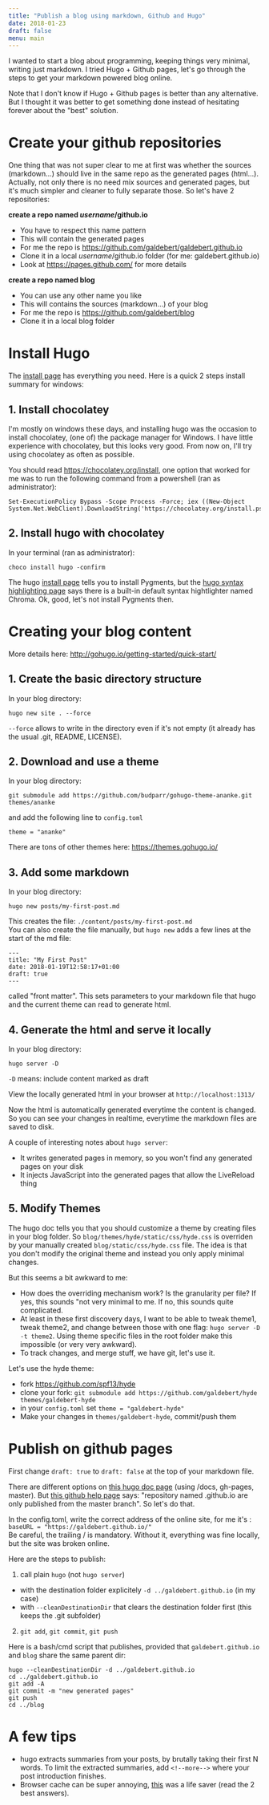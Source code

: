 ```yaml
---
title: "Publish a blog using markdown, Github and Hugo"
date: 2018-01-23
draft: false
menu: main
---
```


I wanted to start a blog about programming, keeping things very minimal, writing just markdown. I tried Hugo + Github pages, let's go through the steps to get your markdown powered blog online.

<!--more-->

Note that I don't know if Hugo + Github pages is better than any alternative. But I thought it was better to get something done instead of hesitating forever about the "best" solution.

# Create your github repositories

One thing that was not super clear to me at first was whether the sources (markdown...) should live in the same repo as the generated pages (html...).
Actually, not only there is no need mix sources and generated pages, but it's much simpler and cleaner to fully separate those. So let's have 2 repositories:

**create a repo named _username_/github.io**

- You have to respect this name pattern
- This will contain the generated pages
- For me the repo is https://github.com/galdebert/galdebert.github.io
- Clone it in a local _username_/github.io folder (for me: galdebert.github.io)
- Look at https://pages.github.com/ for more details

**create a repo named blog**

- You can use any other name you like
- This will contains the sources (markdown...) of your blog
- For me the repo is https://github.com/galdebert/blog
- Clone it in a local blog folder


# Install Hugo

The [install page](https://gohugo.io/getting-started/installing/) has everything you need. Here is a quick 2 steps install summary for windows:

## 1. Install chocolatey

I'm mostly on windows these days, and installing hugo was the occasion to install chocolatey, (one of) the package manager for Windows. I have little experience with chocolatey, but this looks very good. From now on, I'll try using chocolatey as often as possible.

You should read https://chocolatey.org/install, one option that worked for me was to run the following command from a powershell (ran as administrator):
```
Set-ExecutionPolicy Bypass -Scope Process -Force; iex ((New-Object System.Net.WebClient).DownloadString('https://chocolatey.org/install.ps1'))
```

## 2. Install hugo with chocolatey

In your terminal (ran as administrator):
```
choco install hugo -confirm
```

The hugo [install page](https://gohugo.io/getting-started/installing/) tells you to install Pygments, but the [hugo syntax highlighting page](https://gohugo.io/content-management/syntax-highlighting/) says there is a built-in default syntax hightlighter named Chroma. Ok, good, let's not install Pygments then.


# Creating your blog content

More details here: http://gohugo.io/getting-started/quick-start/

## 1. Create the basic directory structure

In your blog directory:
```
hugo new site . --force
```
`--force` allows to write in the directory even if it's not empty (it already has the usual .git, README, LICENSE).

## 2. Download and use a theme

In your blog directory:
```
git submodule add https://github.com/budparr/gohugo-theme-ananke.git themes/ananke
```
and add the following line to `config.toml`
```
theme = "ananke"
```
There are tons of other themes here: https://themes.gohugo.io/

## 3. Add some markdown

In your blog directory:
```
hugo new posts/my-first-post.md
```
This creates the file: `./content/posts/my-first-post.md`<br>
You can also create the file manually, but `hugo new` adds a few lines at the start of the md file:
```
---
title: "My First Post"
date: 2018-01-19T12:58:17+01:00
draft: true
---
```
called "front matter". This sets parameters to your markdown file that hugo and the current theme can read to generate html.

## 4. Generate the html and serve it locally

In your blog directory:
```
hugo server -D
```
`-D` means: include content marked as draft

View the locally generated html in your browser at `http://localhost:1313/`

Now the html is automatically generated everytime the content is changed. So you can see your changes in realtime, everytime the markdown files are saved to disk.

A couple of interesting notes about `hugo server`:

- It writes generated pages in memory, so you won't find any generated pages on your disk
- It injects JavaScript into the generated pages that allow the LiveReload thing

## 5. Modify Themes

The hugo doc tells you that you should customize a theme by creating files in your blog folder. So `blog/themes/hyde/static/css/hyde.css` is overriden by your manually created `blog/static/css/hyde.css` file. The idea is that you don't modify the original theme and instead you only apply minimal changes.

But this seems a bit awkward to me:

- How does the overriding mechanism work? Is the granularity per file? If yes, this sounds "not very minimal to me. If no, this sounds quite complicated.
- At least in these first discovery days, I want to be able to tweak theme1, tweak theme2, and change between those with one flag: `hugo server -D -t theme2`. Using theme specific files in the root folder make this impossible (or very very awkward).
- To track changes, and merge stuff, we have git, let's use it.

Let's use the hyde theme:

- fork https://github.com/spf13/hyde
- clone your fork: `git submodule add https://github.com/galdebert/hyde themes/galdebert-hyde`
- in your `config.toml` set `theme = "galdebert-hyde"`
- Make your changes in `themes/galdebert-hyde`, commit/push them


# Publish on github pages

First change `draft: true` to `draft: false` at the top of your markdown file.

There are different options on [this hugo doc page](http://gohugo.io/hosting-and-deployment/hosting-on-github/) (using /docs, gh-pages, master). But [this github help page](https://help.github.com/articles/configuring-a-publishing-source-for-github-pages/) says: "repository named <username>.github.io are only published from the master branch". So let's do that.

In the config.toml, write the correct address of the online site, for me it's :<br>
`baseURL = "https://galdebert.github.io/"`<br>
Be careful, the trailing / is mandatory. Without it, everything was fine locally, but the site was broken online.

Here are the steps to publish:

1. call plain `hugo` (not `hugo server`)
  - with the destination folder explicitely `-d ../galdebert.github.io` (in my case)
  - with `--cleanDestinationDir` that clears the destination folder first (this keeps the .git subfolder)
2. `git add`, `git commit`, `git push`


Here is a bash/cmd script that publishes, provided that `galdebert.github.io` and `blog` share the same parent dir:
```
hugo --cleanDestinationDir -d ../galdebert.github.io
cd ../galdebert.github.io
git add -A
git commit -m "new generated pages"
git push
cd ../blog
```


# A few tips

- hugo extracts summaries from your posts, by brutally taking their first N words. To limit the extracted summaries, add `<!--more-->` where your post introduction finishes.
- Browser cache can be super annoying, [this](https://superuser.com/questions/173210/how-can-i-clear-a-single-site-from-the-cache-in-firefox) was a life saver (read the 2 best answers).
